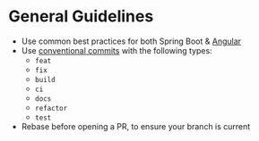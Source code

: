 # General Guidelines
- Use common best practices for both Spring Boot & [Angular](https://angular.dev/style-guide#organize-your-project-by-feature-areas)
- Use [conventional commits](https://www.conventionalcommits.org/en/v1.0.0/#summary) with the following types:
  - `feat`
  - `fix`
  - `build`
  - `ci`
  - `docs`
  - `refactor`
  - `test`
- Rebase before opening a PR, to ensure your branch is current